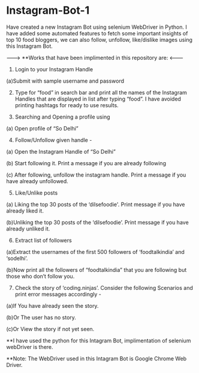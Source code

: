 # Instagram-Bot-1
Have created a new Instagram Bot using selenium WebDriver in Python. I have added some automated features to fetch some important insights of top 10 food bloggers, we can also follow, unfollow, like/dislike images using this Instagram Bot.

---> **Works that have been implimented in this repository are: <---

1. Login to your Instagram Handle
  
  (a)Submit with sample username and password

2. Type for “food” in search bar and print all the names of the Instagram Handles that are displayed in list after typing “food”. I have avoided printing hashtags for ready to use results.

3. Searching and Opening a profile using 
  
  (a) Open profile of “So Delhi” 

4. Follow/Unfollow given handle - 
  
  (a) Open the Instagram Handle of “So Delhi”
  
  (b) Start following it. Print a message if you are already following
  
  (c) After following, unfollow the instagram handle. Print a message if you have already unfollowed.

5. Like/Unlike posts
  
  (a) Liking the top 30 posts of the ‘dilsefoodie'. Print message if you have already liked it.
  
  (b)Unliking the top 30 posts of the ‘dilsefoodie’. Print message if you have already unliked it.

6. Extract list of followers
  
  (a)Extract the usernames of the first 500 followers of ‘foodtalkindia’ and ‘sodelhi’.
  
  (b)Now print all the followers of “foodtalkindia” that you are following but those who don’t follow you.

7. Check the story of ‘coding.ninjas’. Consider the following Scenarios and print error messages accordingly -
  
  (a)If You have already seen the story.
  
  (b)Or The user has no story.
  
  (c)Or View the story if not yet seen.

**I have used the python for this Intagram Bot, implimentation of selenium webDriver is there.

**Note: The WebDriver used in this Intagram Bot is Google Chrome Web Driver.
